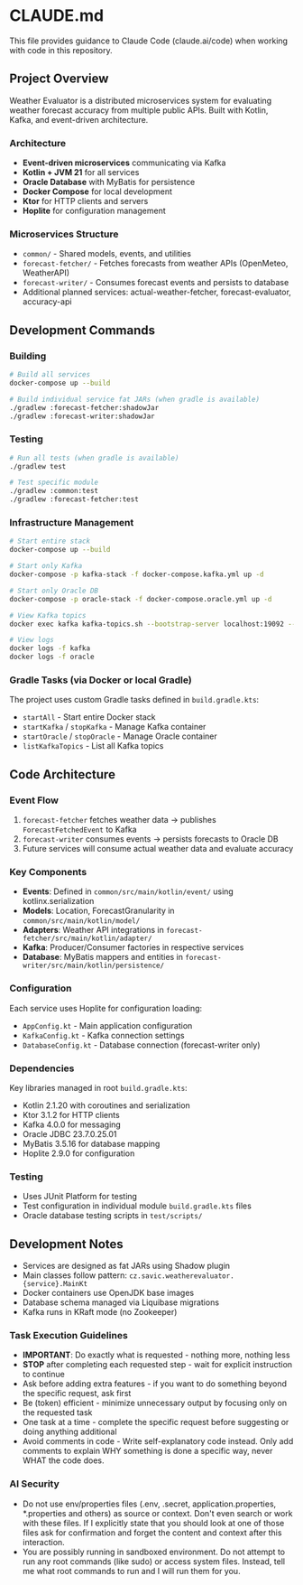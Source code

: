 # CLAUDE.md

This file provides guidance to Claude Code (claude.ai/code) when working with code in this repository.

## Project Overview

Weather Evaluator is a distributed microservices system for evaluating weather forecast accuracy from multiple public
APIs. Built with Kotlin, Kafka, and event-driven architecture.

### Architecture

- **Event-driven microservices** communicating via Kafka
- **Kotlin + JVM 21** for all services
- **Oracle Database** with MyBatis for persistence
- **Docker Compose** for local development
- **Ktor** for HTTP clients and servers
- **Hoplite** for configuration management

### Microservices Structure

- `common/` - Shared models, events, and utilities
- `forecast-fetcher/` - Fetches forecasts from weather APIs (OpenMeteo, WeatherAPI)
- `forecast-writer/` - Consumes forecast events and persists to database
- Additional planned services: actual-weather-fetcher, forecast-evaluator, accuracy-api

## Development Commands

### Building

```bash
# Build all services
docker-compose up --build

# Build individual service fat JARs (when gradle is available)
./gradlew :forecast-fetcher:shadowJar
./gradlew :forecast-writer:shadowJar
```

### Testing

```bash
# Run all tests (when gradle is available)
./gradlew test

# Test specific module
./gradlew :common:test
./gradlew :forecast-fetcher:test
```

### Infrastructure Management

```bash
# Start entire stack
docker-compose up --build

# Start only Kafka
docker-compose -p kafka-stack -f docker-compose.kafka.yml up -d

# Start only Oracle DB
docker-compose -p oracle-stack -f docker-compose.oracle.yml up -d

# View Kafka topics
docker exec kafka kafka-topics.sh --bootstrap-server localhost:19092 --list

# View logs
docker logs -f kafka
docker logs -f oracle
```

### Gradle Tasks (via Docker or local Gradle)

The project uses custom Gradle tasks defined in `build.gradle.kts`:

- `startAll` - Start entire Docker stack
- `startKafka` / `stopKafka` - Manage Kafka container
- `startOracle` / `stopOracle` - Manage Oracle container
- `listKafkaTopics` - List all Kafka topics

## Code Architecture

### Event Flow

1. `forecast-fetcher` fetches weather data → publishes `ForecastFetchedEvent` to Kafka
2. `forecast-writer` consumes events → persists forecasts to Oracle DB
3. Future services will consume actual weather data and evaluate accuracy

### Key Components

- **Events**: Defined in `common/src/main/kotlin/event/` using kotlinx.serialization
- **Models**: Location, ForecastGranularity in `common/src/main/kotlin/model/`
- **Adapters**: Weather API integrations in `forecast-fetcher/src/main/kotlin/adapter/`
- **Kafka**: Producer/Consumer factories in respective services
- **Database**: MyBatis mappers and entities in `forecast-writer/src/main/kotlin/persistence/`

### Configuration

Each service uses Hoplite for configuration loading:

- `AppConfig.kt` - Main application configuration
- `KafkaConfig.kt` - Kafka connection settings
- `DatabaseConfig.kt` - Database connection (forecast-writer only)

### Dependencies

Key libraries managed in root `build.gradle.kts`:

- Kotlin 2.1.20 with coroutines and serialization
- Ktor 3.1.2 for HTTP clients
- Kafka 4.0.0 for messaging
- Oracle JDBC 23.7.0.25.01
- MyBatis 3.5.16 for database mapping
- Hoplite 2.9.0 for configuration

### Testing

- Uses JUnit Platform for testing
- Test configuration in individual module `build.gradle.kts` files
- Oracle database testing scripts in `test/scripts/`

## Development Notes

- Services are designed as fat JARs using Shadow plugin
- Main classes follow pattern: `cz.savic.weatherevaluator.{service}.MainKt`
- Docker containers use OpenJDK base images
- Database schema managed via Liquibase migrations
- Kafka runs in KRaft mode (no Zookeeper)

### Task Execution Guidelines

- **IMPORTANT**: Do exactly what is requested - nothing more, nothing less
- **STOP** after completing each requested step - wait for explicit instruction to continue
- Ask before adding extra features - if you want to do something beyond the specific request, ask first
- Be (token) efficient - minimize unnecessary output by focusing only on the requested task
- One task at a time - complete the specific request before suggesting or doing anything additional
- Avoid comments in code - Write self-explanatory code instead. Only add comments to explain WHY something is done a specific way, never WHAT the code does.

### AI Security

- Do not use env/properties files (.env, .secret, application.properties, *.properties and others) as source or context.
  Don't even search or work with these files. If I explicitly state that you should look at one of those files ask for
  confirmation and forget the content and context after this interaction.
- You are possibly running in sandboxed environment. Do not attempt to run any root commands (like sudo) or access
  system files. Instead, tell me what root commands to run and I will run them for you.